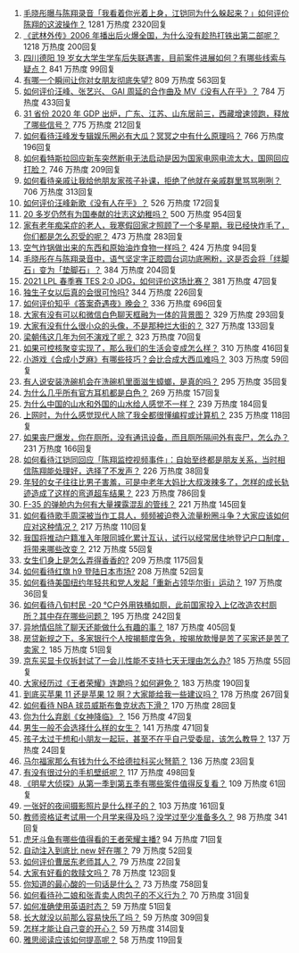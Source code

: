 1. [毛晓彤曝与陈翔录音「我看着你光着上身，江铠同为什么躲起来？」如何评价陈翔的这波操作？](https://www.zhihu.com/question/442081598) 1281 万热度 2320回复
1. [《武林外传》2006 年播出后火爆全国，为什么没有趁热打铁出第二部呢？](https://www.zhihu.com/question/440059226) 1218 万热度 200回复
1. [四川德阳 19 岁女大学生学车后失联遇害，目前案件进展如何？有哪些线索与疑点？](https://www.zhihu.com/question/442077436) 841 万热度 99回复
1. [有哪一个瞬间让你对女朋友彻底失望?](https://www.zhihu.com/question/325481697) 809 万热度 563回复
1. [如何评价汪峰、张艺兴、 GAI 周延的合作曲及 MV《没有人在乎》？](https://www.zhihu.com/question/442130456) 784 万热度 433回复
1. [31 省份 2020 年 GDP 出炉，广东、江苏、山东居前三，西藏增速领跑，释放了哪些信号？](https://www.zhihu.com/question/441959527) 775 万热度 212回复
1. [如何看待汪峰发专辑娱乐圈必有大瓜？冥冥之中有什么原理吗？](https://www.zhihu.com/question/389238191) 766 万热度 196回复
1. [如何看特斯拉回应新车突然断电无法启动是因为国家电网电流太大，国网回应打脸？](https://www.zhihu.com/question/442049252) 746 万热度 209回复
1. [如何看待亲戚让我给他朋友家孩子补课，拒绝了他就在亲戚群里骂骂咧咧？](https://www.zhihu.com/question/441427059) 706 万热度 313回复
1. [如何评价汪峰新歌《没有人在乎》？](https://www.zhihu.com/question/442133570) 526 万热度 172回复
1. [20 多岁仍然有为国奉献的壮志这幼稚吗？](https://www.zhihu.com/question/441707965) 500 万热度 954回复
1. [家有老年痴呆症的老人，我寒假回家才照顾了一个多星期，我已经快炸毛了，你们都是怎么忍受的呢？](https://www.zhihu.com/question/39952242) 473 万热度 283回复
1. [空气炸锅做出来的东西和原始油炸食物一样吗？](https://www.zhihu.com/question/329986513) 424 万热度 94回复
1. [毛晓彤在与陈翔录音中，语气坚定字正腔圆台词功底圈粉，这是否会将「绊脚石」变为「垫脚石」？](https://www.zhihu.com/question/442087613) 384 万热度 204回复
1. [2021 LPL 春季赛 TES 2:0 JDG，如何评价这场比赛？](https://www.zhihu.com/question/442184261) 381 万热度 47回复
1. [独生子女以后真的会很可怜吗?](https://www.zhihu.com/question/441781505) 344 万热度 226回复
1. [如何评价知乎《答案奇遇夜》晚会？](https://www.zhihu.com/question/441882176) 336 万热度 696回复
1. [大家有没有可以和微信白色聊天框融为一体的背景图？](https://www.zhihu.com/question/379486356) 329 万热度 293回复
1. [大家有没有什么很小众的头像，不是那种烂大街的？](https://www.zhihu.com/question/377147181) 327 万热度 133回复
1. [梁朝伟这几年为何不演戏了呢？](https://www.zhihu.com/question/434429412) 323 万热度 70回复
1. [如果可控核聚变实现了，那么我们的生活会变成怎么样？](https://www.zhihu.com/question/323613755) 310 万热度 416回复
1. [小游戏《合成小芝麻》有哪些技巧？会比合成大西瓜难吗？](https://www.zhihu.com/question/441875120) 303 万热度 59回复
1. [有人说安装洗碗机会在洗碗机里面滋生蟑螂，是真的吗？](https://www.zhihu.com/question/45090578) 295 万热度 35回复
1. [为什么几乎所有官方耳机都是白色？](https://www.zhihu.com/question/440928818) 269 万热度 157回复
1. [为什么中国的山水和外国的山水给人感觉不一样？](https://www.zhihu.com/question/66202297) 239 万热度 184回复
1. [上网时，为什么感觉现代人除了我全都很懂编程或计算机？](https://www.zhihu.com/question/440751523) 235 万热度 118回复
1. [如果丧尸爆发，你在厕所，没有通讯设备，而且厕所隔间外有丧尸，怎么办？](https://www.zhihu.com/question/432520725) 231 万热度 166回复
1. [如何看待江铠同回应「陈翔监控视频事件」：自始至终都是朋友关系，当时相信陈翔能处理好，选择了不发声？](https://www.zhihu.com/question/442037797) 226 万热度 38回复
1. [年轻的女子往往比男子害羞，可是中老年大妈比大叔泼辣多了，怎样的成长轨迹造成了这样的弯道超车结果？](https://www.zhihu.com/question/436956581) 223 万热度 786回复
1. [F-35 的弹舱内为何有大量裸露混乱的管线？](https://www.zhihu.com/question/381871099) 221 万热度 145回复
1. [如何看待歌手周深被当作工具人，频频被迫卷入流量粉圈斗争？大家应该如何应对这种情况？](https://www.zhihu.com/question/442016143) 217 万热度 110回复
1. [我国将推动户籍准入年限同城化累计互认，试行以经常居住地登记户口制度，将带来哪些改变？](https://www.zhihu.com/question/442190036) 212 万热度 55回复
1. [女生们身上是怎么弄得香香的?](https://www.zhihu.com/question/285951733) 209 万热度 1175回复
1. [如何看待红旗 h9 登陆日本市场?](https://www.zhihu.com/question/441483195) 208 万热度 52回复
1. [如何看待美国纽约年轻共和党人发起「重新占领华尔街」运动？](https://www.zhihu.com/question/442154359) 197 万热度 36回复
1. [如何看待八旬村民 -20 ℃户外用铁桶如厕，此前国家投入上亿改造农村厕所？其中存在哪些问题？](https://www.zhihu.com/question/441642232) 195 万热度 242回复
1. [异地情侣除了聊天还能做什么有趣的事？](https://www.zhihu.com/question/25065241) 187 万热度 405回复
1. [房贷新规之下，多家银行个人按揭额度告急，按揭放款慢是苦了买家还是苦了卖家？](https://www.zhihu.com/question/441135337) 185 万热度 51回复
1. [京东买显卡仅拆封试了一会儿性能不支持七天无理由怎么办?](https://www.zhihu.com/question/419064671) 185 万热度 55回复
1. [大家经历过《王者荣耀》连跪吗？如何避免？](https://www.zhihu.com/question/365856220) 183 万热度 190回复
1. [到底买苹果 11 还是苹果 12 啊？大家能给我一些建议吗？](https://www.zhihu.com/question/427439356) 178 万热度 267回复
1. [如何看待 NBA 球员威斯布鲁克状态下滑？](https://www.zhihu.com/question/441649213) 170 万热度 28回复
1. [你为什么弃剧《女神降临》？](https://www.zhihu.com/question/440465824) 156 万热度 47回复
1. [男生一般不会选择什么样的女生？](https://www.zhihu.com/question/435057725) 141 万热度 471回复
1. [孩子太过于想和小朋友一起玩，甚至不在乎自己受委屈，该怎么教导？](https://www.zhihu.com/question/441465630) 137 万热度 24回复
1. [马尔福家那么有钱为什么不给德拉科买火弩箭？](https://www.zhihu.com/question/441865889) 136 万热度 23回复
1. [有没有很过分的手机壁纸呢？](https://www.zhihu.com/question/313536857) 117 万热度 498回复
1. [《明星大侦探》从第一季到第五季有哪些案件值得反复看？](https://www.zhihu.com/question/305086250) 109 万热度 61回复
1. [一张好的夜间摄影照片是什么样子的？](https://www.zhihu.com/question/41387323) 103 万热度 161回复
1. [教师资格证考试用一个月学来得及吗？没学过至少准备多久？](https://www.zhihu.com/question/412569772) 98 万热度 341回复
1. [虎牙斗鱼有哪些值得看的王者荣耀主播?](https://www.zhihu.com/question/434331729) 94 万热度 71回复
1. [自动注入到底比 new 好在哪？](https://www.zhihu.com/question/441680476) 79 万热度 52回复
1. [如何评价曹居东老师其人？](https://www.zhihu.com/question/30885520) 79 万热度 22回复
1. [大家有好看的救赎文吗？](https://www.zhihu.com/question/392423087) 78 万热度 123回复
1. [你知道的最心酸的一句话是什么？](https://www.zhihu.com/question/403124317) 73 万热度 758回复
1. [如何看待孙二娘和张青卖人肉包子的不义行为？](https://www.zhihu.com/question/351607218) 70 万热度 31回复
1. [如何准确使用英语时态？](https://www.zhihu.com/question/31924369) 59 万热度 51回复
1. [长大就没以前那么容易快乐了吗？](https://www.zhihu.com/question/439652828) 59 万热度 309回复
1. [怎样才能让自己变的开心？](https://www.zhihu.com/question/438865138) 59 万热度 314回复
1. [雅思阅读应该如何提高呢？](https://www.zhihu.com/question/50963601) 58 万热度 119回复